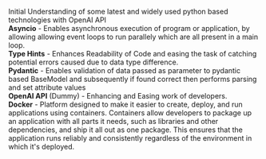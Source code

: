 Initial Understanding of some latest and widely used python based technologies with OpenAI API <br>
**Asyncio** - Enables asynchronous execution of program or application, by allowing allowing event loops to run parallely which are all present in a main loop. <br>
**Type Hints** - Enhances Readability of Code and easing the task of catching potential errors caused due to data type difference. <br>
**Pydantic** - Enables validation of data passed as parameter to pydantic based BaseModel and subsequently if found correct then performs parsing and set attribute values <br>
**OpenAI API** (Dummy) - Enhancing and Easing work of developers. <br>
**Docker** - Platform designed to make it easier to create, deploy, and run applications using containers. Containers allow developers to package up an application with all parts it needs, such as libraries and other dependencies, and ship it all out as one package. This ensures that the application runs reliably and consistently regardless of the environment in which it's deployed.
